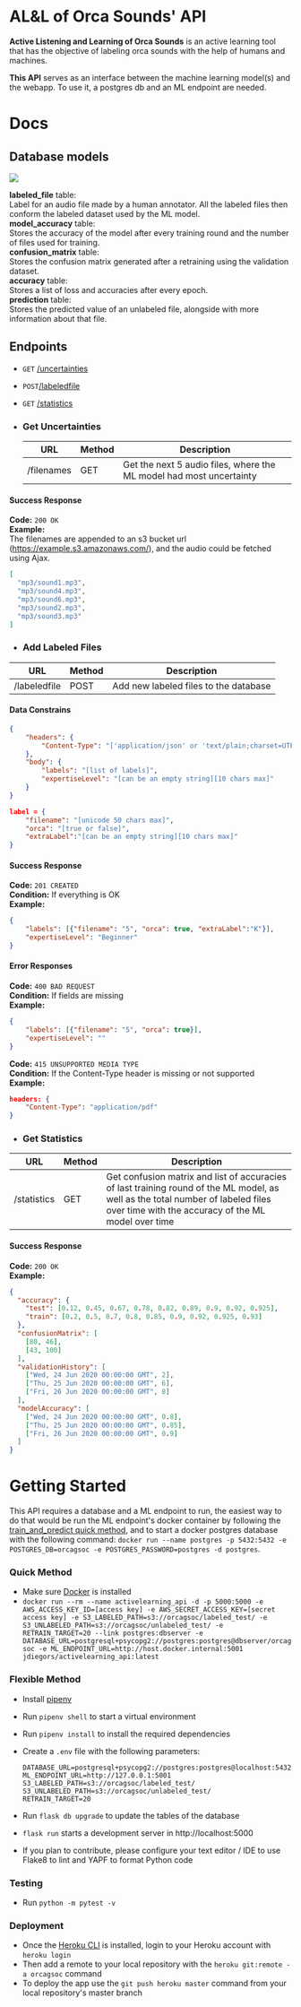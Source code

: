 # AL&L of Orca Sounds' API

**Active Listening and Learning of Orca Sounds** is an active learning tool that has the objective of labeling orca sounds with the help of humans and machines.

**This API** serves as an interface between the machine learning model(s) and the webapp. To use it, a postgres db and an ML endpoint are needed.

# Docs

## Database models

<img src="assets/models.jpg">

**labeled_file** table:  
Label for an audio file made by a human annotator. All the labeled files then conform the labeled dataset used by the ML model.  
**model_accuracy** table:  
Stores the accuracy of the model after every training round and the number of files used for training.  
**confusion_matrix** table:  
Stores the confusion matrix generated after a retraining using the validation dataset.  
**accuracy** table:  
Stores a list of loss and accuracies after every epoch.  
**prediction** table:  
Stores the predicted value of an unlabeled file, alongside with more information about that file.

## Endpoints

-   `GET` [/uncertainties](#get-uncertainties)
-   `POST`[/labeledfile](#add-labeled-files)
-   `GET` [/statistics](#get-statistics)

-   ### Get Uncertainties
    | URL        | Method | Description                                                         |
    | ---------- | ------ | ------------------------------------------------------------------- |
    | /filenames | GET    | Get the next 5 audio files, where the ML model had most uncertainty |

#### Success Response

**Code:** `200 OK`  
**Example:**  
The filenames are appended to an s3 bucket url (https://example.s3.amazonaws.com/), and the audio could be fetched using Ajax.

```JSON
[
  "mp3/sound1.mp3",
  "mp3/sound4.mp3",
  "mp3/sound6.mp3",
  "mp3/sound2.mp3",
  "mp3/sound3.mp3"
]
```

-   ### Add Labeled Files

| URL          | Method | Description                           |
| ------------ | ------ | ------------------------------------- |
| /labeledfile | POST   | Add new labeled files to the database |

#### Data Constrains

```JSON
{
    "headers": {
        "Content-Type": "['application/json' or 'text/plain;charset=UTF-8']",
    },
    "body": {
        "labels": "[list of labels]",
        "expertiseLevel": "[can be an empty string][10 chars max]"
    }
}

label = {
    "filename": "[unicode 50 chars max]",
    "orca": "[true or false]",
    "extraLabel":"[can be an empty string][10 chars max]"
}
```

#### Success Response

**Code:** `201 CREATED`  
**Condition:** If everything is OK  
**Example:**

```JSON
{
    "labels": [{"filename": "5", "orca": true, "extraLabel":"K"}],
    "expertiseLevel": "Beginner"
}
```

#### Error Responses

**Code:** `400 BAD REQUEST`  
**Condition:** If fields are missing  
**Example:**

```JSON
{
    "labels": [{"filename": "5", "orca": true}],
    "expertiseLevel": ""
}
```

**Code:** `415 UNSUPPORTED MEDIA TYPE`  
**Condition:** If the Content-Type header is missing or not supported
**Example:**

```JSON
headers: {
    "Content-Type": "application/pdf"
}
```

-   ### Get Statistics

| URL         | Method | Description                                                                                                                                                                            |
| ----------- | ------ | -------------------------------------------------------------------------------------------------------------------------------------------------------------------------------------- |
| /statistics | GET    | Get confusion matrix and list of accuracies of last training round of the ML model, as well as the total number of labeled files over time with the accuracy of the ML model over time |

#### Success Response

**Code:** `200 OK`  
**Example:**

```JSON
{
  "accuracy": {
    "test": [0.12, 0.45, 0.67, 0.78, 0.82, 0.89, 0.9, 0.92, 0.925],
    "train": [0.2, 0.5, 0.7, 0.8, 0.85, 0.9, 0.92, 0.925, 0.93]
  },
  "confusionMatrix": [
    [80, 46],
    [43, 100]
  ],
  "validationHistory": [
    ["Wed, 24 Jun 2020 00:00:00 GMT", 2],
    ["Thu, 25 Jun 2020 00:00:00 GMT", 6],
    ["Fri, 26 Jun 2020 00:00:00 GMT", 8]
  ],
  "modelAccuracy": [
    ["Wed, 24 Jun 2020 00:00:00 GMT", 0.8],
    ["Thu, 25 Jun 2020 00:00:00 GMT", 0.85],
    ["Fri, 26 Jun 2020 00:00:00 GMT", 0.9]
  ]
}
```

# Getting Started

This API requires a database and a ML endpoint to run, the easiest way to do that would be run the ML endpoint's docker container by following the [train_and_predict quick method](../train_and_predict/README.md#quick-method), and to start a docker postgres database with the following command: `docker run --name postgres -p 5432:5432 -e POSTGRES_DB=orcagsoc -e POSTGRES_PASSWORD=postgres -d postgres`.

### Quick Method

-   Make sure [Docker](https://www.docker.com/) is installed
-   `docker run --rm --name activelearning_api -d -p 5000:5000 -e AWS_ACCESS_KEY_ID=[access key] -e AWS_SECRET_ACCESS_KEY=[secret access key] -e S3_LABELED_PATH=s3://orcagsoc/labeled_test/ -e S3_UNLABELED_PATH=s3://orcagsoc/unlabeled_test/ -e RETRAIN_TARGET=20 --link postgres:dbserver -e DATABASE_URL=postgresql+psycopg2://postgres:postgres@dbserver/orcagsoc -e ML_ENDPOINT_URL=http://host.docker.internal:5001 jdiegors/activelearning_api:latest`

### Flexible Method

-   Install [pipenv](https://pypi.org/project/pipenv/)
-   Run `pipenv shell` to start a virtual environment
-   Run `pipenv install` to install the required dependencies
-   Create a `.env` file with the following parameters:

    ```
    DATABASE_URL=postgresql+psycopg2://postgres:postgres@localhost:5432/orcagsoc
    ML_ENDPOINT_URL=http://127.0.0.1:5001
    S3_LABELED_PATH=s3://orcagsoc/labeled_test/
    S3_UNLABELED_PATH=s3://orcagsoc/unlabeled_test/
    RETRAIN_TARGET=20
    ```

-   Run `flask db upgrade` to update the tables of the database
-   `flask run` starts a development server in http://localhost:5000
-   If you plan to contribute, please configure your text editor / IDE to use Flake8 to lint and YAPF to format Python code

### Testing

-   Run `python -m pytest -v`

### Deployment

-   Once the [Heroku CLI](https://devcenter.heroku.com/articles/heroku-cli) is installed, login to your Heroku account with `heroku login`
-   Then add a remote to your local repository with the `heroku git:remote -a orcagsoc` command
-   To deploy the app use the `git push heroku master` command from your local repository's master branch
